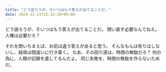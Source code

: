 ```yaml
---
title: "どう語ろうが、そいつはもう答えが出てることだ。"
date: 2024-12-21T15:32:28+09:00
---
```

どう語ろうが、そいつはもう答えが出てることだ。
問い直す必要なんてねえ。
人権は必要だろ？

それを問いちまえば、お前は違う答えがあると思う。
そんなもんは有りはしないし、結局は間違いに行き着く。
なあ、その回り道は、時間の無駄だろ？
何の為に、人類が記録を遺してるんだよ。
同じ失敗を、時間の無駄を作らないためだ。
